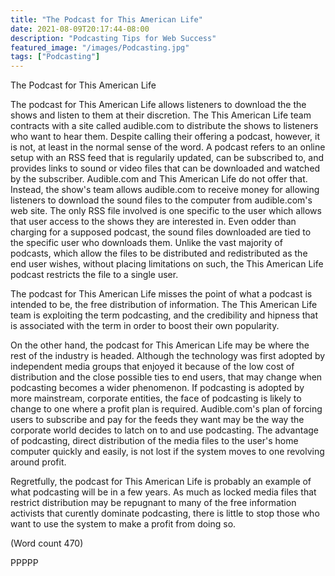 ```yaml
---
title: "The Podcast for This American Life"
date: 2021-08-09T20:17:44-08:00
description: "Podcasting Tips for Web Success"
featured_image: "/images/Podcasting.jpg"
tags: ["Podcasting"]
---
```


The Podcast for This American Life 

The podcast for This American Life allows listeners to
download the the shows and listen to them at their
discretion. The This American Life team contracts with
a site called audible.com to distribute the shows to
listeners who want to hear them. Despite calling their
offering a podcast, however, it is not, at least in the
normal sense of the word. A podcast refers to an online
setup with an RSS feed that is regularily updated, can
be subscribed to, and provides links to sound or video
files that can be downloaded and watched by the
subscriber. Audible.com and This American Life do not
offer that. Instead, the show's team allows audible.com
to receive money for allowing listeners to download the
sound files to the computer from audible.com's web
site. The only RSS file involved is one specific to the
user which allows that user access to the shows they are
interested in. Even odder than charging for a supposed
podcast, the sound files downloaded are tied to the
specific user who downloads them. Unlike the vast
majority of podcasts, which allow the files to be
distributed and redistributed as the end user wishes,
without placing limitations on such, the This American
Life podcast restricts the file to a single user.

The podcast for This American Life misses the point of
what a podcast is intended to be, the free distribution of
information. The This American Life team is exploiting
the term podcasting, and the credibility and hipness that
is associated with the term in order to boost their own
popularity. 

On the other hand, the podcast for This American Life
may be where the rest of the industry is headed.
Although the technology was first adopted by
independent media groups that enjoyed it because of the
low cost of distribution and the close possible ties to
end users, that may change when podcasting becomes a
wider phenomenon. If podcasting is adopted by more
mainstream, corporate entities, the face of podcasting is
likely to change to one where a profit plan is required.
Audible.com's plan of forcing users to subscribe and
pay for the feeds they want may be the way the
corporate world decides to latch on to and use
podcasting. The advantage of podcasting, direct
distribution of the media files to the user's home
computer quickly and easily, is not lost if the system
moves to one revolving around profit.

Regretfully, the podcast for This American Life is
probably an example of what podcasting will be in a
few years. As much as locked media files that restrict
distribution may be repugnant to many of the free
information activists that curently dominate podcasting,
there is little to stop those who want to use the system
to make a profit from doing so.

(Word count 470)

PPPPP
                                   
          
